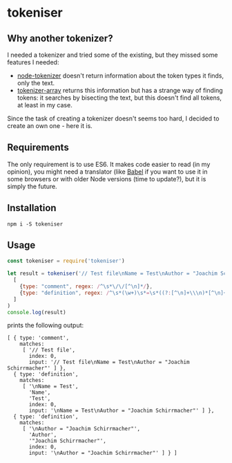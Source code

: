 # tokeniser

## Why another tokenizer?

I needed a tokenizer and tried some of the existing, but they missed some features I needed:
- [node-tokenizer](https://www.npmjs.com/package/node-tokenizer) doesn't return information about the token types it finds, only the text.
- [tokenizer-array](https://www.npmjs.com/package/tokenizer-array) returns this information but has a strange way of finding tokens: it searches by bisecting the text, but this doesn't find all tokens, at least in my case.

Since the task of creating a tokenizer doesn't seems too hard, I decided to create an own one - here it is.

## Requirements

The only requirement is to use ES6. It makes code easier to read (in my opinion), you might need a translator (like [Babel](http://babeljs.io) if you want to use it in some browsers or with older Node versions (time to update?), but it is simply the future.

## Installation

```
npm i -S tokeniser
```

## Usage

```javascript
const tokeniser = require('tokeniser')

let result = tokeniser('// Test file\nName = Test\nAuthor = "Joachim Schirrmacher"',
  [
    {type: "comment", regex: /^\s*\/\/[^\n]*/},
    {type: "definition", regex: /^\s*(\w+)\s*=\s*((?:[^\n]+\\\n)*[^\n]+)/},
  ]
)
console.log(result)
```

prints the following output:

```
[ { type: 'comment',
    matches: 
     [ '// Test file',
       index: 0,
       input: '// Test file\nName = Test\nAuthor = "Joachim Schirrmacher"' ] },
  { type: 'definition',
    matches: 
     [ '\nName = Test',
       'Name',
       'Test',
       index: 0,
       input: '\nName = Test\nAuthor = "Joachim Schirrmacher"' ] },
  { type: 'definition',
    matches: 
     [ '\nAuthor = "Joachim Schirrmacher"',
       'Author',
       '"Joachim Schirrmacher"',
       index: 0,
       input: '\nAuthor = "Joachim Schirrmacher"' ] } ]
```
